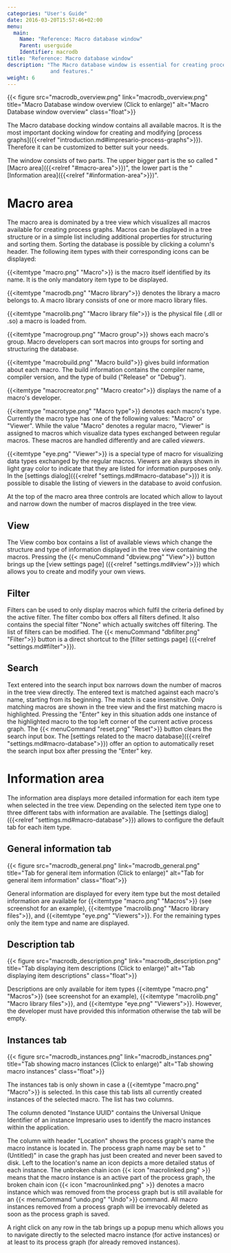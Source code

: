 ```yaml
---
categories: "User's Guide"
date: 2016-03-20T15:57:46+02:00
menu:
  main:
    Name: "Reference: Macro database window"
    Parent: userguide
    Identifier: macrodb
title: "Reference: Macro database window"
description: "The Macro database window is essential for creating process graphs. This section documents the window's behavior
              and features."
weight: 6
---
```


{{< figure src="macrodb_overview.png" link="macrodb_overview.png" title="Macro Database window overview (Click to enlarge)" 
    alt="Macro Database window overview" class="float">}}
    
The Macro database docking window contains all available macros. It is the most important docking window for creating
and modifying [process graphs]({{<relref "introduction.md#impresario-process-graphs">}}). Therefore it can be customized to 
better suit your needs.

The window consists of two parts. The upper bigger part is the so called "[Macro area]({{<relref "#macro-area">}})",
the lower part is the "[Information area]({{<relref "#information-area">}})".

# Macro area
The macro area is dominated by a tree view which visualizes all macros available for creating process graphs. Macros can be
displayed in a tree structure or in a simple list including additional properties for structuring and sorting them. Sorting the
database is possible by clicking a column's header.
The following item types with their corresponding icons can be displayed:

{{<itemtype "macro.png" "Macro">}} is the macro itself identified by its name. It is the only mandatory item type to be displayed.

{{<itemtype "macrodb.png" "Macro library">}} denotes the library a macro belongs to. A macro library consists of one or more macro library files.

{{<itemtype "macrolib.png" "Macro library file">}} is the physical file (.dll or .so) a macro is loaded from. 

{{<itemtype "macrogroup.png" "Macro group">}} shows each macro's group. Macro developers can sort macros into groups for sorting
and structuring the database.

{{<itemtype "macrobuild.png" "Macro build">}} gives build information about each macro. The build information contains the
compiler name, compiler version, and the type of build ("Release" or "Debug").

{{<itemtype "macrocreator.png" "Macro creator">}} displays the name of a macro's developer.

{{<itemtype "macrotype.png" "Macro type">}} denotes each macro's type. Currently the macro type has one of the following 
values: "Macro" or "Viewer". While the value "Macro" denotes a regular macro, "Viewer" is assigned to macros which visualize
data types exchanged between regular macros. These macros are handled differently and are called *viewers*.

{{<itemtype "eye.png" "Viewer">}} is a special type of macro for visualizing data types exchanged by the regular macros. Viewers
are always shown in light gray color to indicate that they are listed for information purposes only.
In the [settings dialog]({{<relref "settings.md#macro-database">}}) it is possible to disable the listing 
of viewers in the database to avoid confusion.

At the top of the macro area three controls are located which allow to layout and narrow down the number of macros displayed
in the tree view.

## View
The View combo box contains a list of available views which change the structure and type of information displayed in the tree
view containing the macros. Pressing the {{< menuCommand "dbview.png" "View">}} button brings up the [view settings page]
({{<relref "settings.md#view">}}) which allows you to create and modify your own views.

## Filter
Filters can be used to only display macros which fulfil the criteria defined by the active filter. The filter combo box offers
all filters defined. It also contains the special filter "None" which actually switches off filtering. The list of filters can
be modified. The {{< menuCommand "dbfilter.png" "Filter">}} button is a direct shortcut to the [filter settings page]
({{<relref "settings.md#filter">}}).

## Search
Text entered into the search input box narrows down the number of macros in the tree view directly. The entered text is matched
against each macro's name, starting from its beginning. The match is case insensitive. Only matching macros are shown in 
the tree view and the first matching macro is highlighted. Pressing the "Enter" key in this situation adds one instance of the
highlighted macro to the top left corner of the current active process graph. The {{< menuCommand "reset.png" "Reset">}} button 
clears the search input box. The [settings related to the macro database]({{<relref "settings.md#macro-database">}}) offer an 
option to automatically reset the search input box after pressing the "Enter" key.

# Information area
The information area displays more detailed information for each item type when selected in the tree view. Depending on the
selected item type one to three different tabs with information are available. The [settings dialog]({{<relref "settings.md#macro-database">}}) 
allows to configure the default tab for each item type.

## General information tab
{{< figure src="macrodb_general.png" link="macrodb_general.png" title="Tab for general item information (Click to enlarge)" 
    alt="Tab for general item information" class="float">}}
    
General information are displayed for every item type but the most detailed information are available for {{<itemtype "macro.png" "Macros">}}
(see screenshot for an example), {{<itemtype "macrolib.png" "Macro library files">}}, and {{<itemtype "eye.png" "Viewers">}}. For the remaining types only
the item type and name are displayed.

## Description tab
{{< figure src="macrodb_description.png" link="macrodb_description.png" title="Tab displaying item descriptions (Click to enlarge)" 
    alt="Tab displaying item descriptions" class="float">}}
    
Descriptions are only available for item types {{<itemtype "macro.png" "Macros">}}
(see screenshot for an example), {{<itemtype "macrolib.png" "Macro library files">}}, and {{<itemtype "eye.png" "Viewers">}}.
However, the developer must have provided this information otherwise the tab will be empty.

## Instances tab
{{< figure src="macrodb_instances.png" link="macrodb_instances.png" title="Tab showing macro instances (Click to enlarge)" 
    alt="Tab showing macro instances" class="float">}}
    
The instances tab is only shown in case a {{<itemtype "macro.png" "Macro">}} is selected. In this case this tab lists all currently 
created instances of the selected macro. The list has two columns. 

The column denoted "Instance UUID" contains the Universal Unique Identifier of an instance Impresario uses to identify the macro
instances within the application. 

The column with header "Location" shows the process graph's name the macro instance is located in. The process graph name may be set to 
"(Untitled)" in case the graph has just been created and never been saved to disk. Left to the location's name an icon depicts a more
detailed status of each instance. The unbroken chain icon {{< icon "macrolinked.png" >}} means that the macro instance is an active part of the 
process graph, the broken chain icon {{< icon "macrounlinked.png" >}} denotes a macro instance which was removed from the process graph but is still 
available for an {{< menuCommand "undo.png" "Undo">}} command.
All macro instances removed from a process graph will be irrevocably deleted as soon as the process graph is saved.

A right click on any row in the tab brings up a popup menu which allows you to navigate directly to the selected macro instance (for active instances)
or at least to its process graph (for already removed instances).
